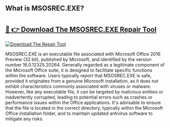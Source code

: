 ## What is MSOSREC.EXE? 

# <h2><a href="https://exedetect.com/download.php?MSOSREC.EXE">🔗 👉 Download The MSOSREC.EXE Repair Tool</a></h2>

[![Download The Repair Tool](https://exedetect.com/download-button.jpg)](https://exedetect.com/download.php?MSOSREC.EXE)

MSOSREC.EXE is an executable file associated with Microsoft Office 2016 Preview (32 bit), published by Microsoft, and identified by the version number 16.0.12325.20264. Generally regarded as a legitimate component of the Microsoft Office suite, it is designed to facilitate specific functions within the software. Users typically report that MSOSREC.EXE is safe, provided it originates from a genuine Microsoft installation, as it does not exhibit characteristics commonly associated with viruses or malware. However, like any executable file, it can be targeted by malicious entities or inadvertently corrupted, leading to potential errors such as crashes or performance issues within the Office applications. It's advisable to ensure that the file is located in the correct directory, typically within the Microsoft Office installation folder, and to maintain updated antivirus software to mitigate any risks.